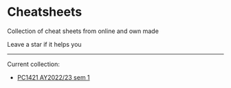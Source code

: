# Cheatsheets
Collection of cheat sheets from online and own made

Leave a star if it helps you
___

Current collection:

- [PC1421 AY2022/23 sem 1](https://github.com/ddx-510/Cheatsheets/blob/main/PC1421.md)
